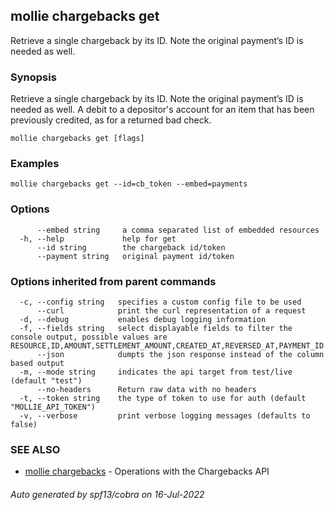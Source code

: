 ## mollie chargebacks get

Retrieve a single chargeback by its ID. Note the original payment’s ID is needed as well.

### Synopsis

Retrieve a single chargeback by its ID. Note the original payment’s ID is needed as well.
A debit to a depositor's account for an item that has been previously credited, as for a returned bad check.

```
mollie chargebacks get [flags]
```

### Examples

```
mollie chargebacks get --id=cb_token --embed=payments
```

### Options

```
      --embed string     a comma separated list of embedded resources
  -h, --help             help for get
      --id string        the chargeback id/token
      --payment string   original payment id/token
```

### Options inherited from parent commands

```
  -c, --config string   specifies a custom config file to be used
      --curl            print the curl representation of a request
  -d, --debug           enables debug logging information
  -f, --fields string   select displayable fields to filter the console output, possible values are RESOURCE,ID,AMOUNT,SETTLEMENT_AMOUNT,CREATED_AT,REVERSED_AT,PAYMENT_ID
      --json            dumpts the json response instead of the column based output
  -m, --mode string     indicates the api target from test/live (default "test")
      --no-headers      Return raw data with no headers
  -t, --token string    the type of token to use for auth (default "MOLLIE_API_TOKEN")
  -v, --verbose         print verbose logging messages (defaults to false)
```

### SEE ALSO

* [mollie chargebacks](mollie_chargebacks.md)	 - Operations with the Chargebacks API

###### Auto generated by spf13/cobra on 16-Jul-2022
